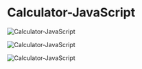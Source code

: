 # Calculator-JavaScript
![Calculator-JavaScript](https://user-images.githubusercontent.com/93892096/224893725-33c11006-7996-4d02-b942-b47e3461e615.jpeg)


![Calculator-JavaScript](https://user-images.githubusercontent.com/93892096/224895727-80a52d9d-5ded-4896-9549-2ca16b80c8ba.jpeg)


![Calculator-JavaScript](https://user-images.githubusercontent.com/93892096/224896280-96492c67-d8a1-48ec-b7a6-bd47c159c1fe.jpeg)
